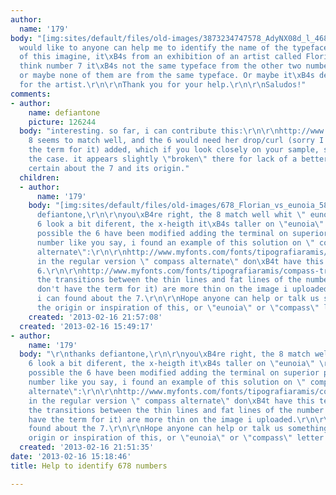 ```yaml
---
author:
  name: '179'
body: "[img:sites/default/files/old-images/3873234747578_AdyNX08d_l_4689.jpg]\r\n\r\nHello!\r\n\r\nI
  would like to anyone can help me to identify the name of the typeface of the numbers
  of this imagine, it\xB4s from an exhibition of an artist called Florian Pumhosl.\r\n\r\nI
  think number 7 it\xB4s not the same typeface from the other two numbers: 6 and 8,
  or maybe none of them are from the same typeface. Or maybe it\xB4s designed specially
  for the artist.\r\n\r\nThank you for your help.\r\n\r\nSaludos!"
comments:
- author:
    name: defiantone
    picture: 126244
  body: "interesting. so far, i can contribute this:\r\n\r\nhttp://www.myfonts.com/fonts/shinn/eunoia/\r\n\r\nthe
    8 seems to match well, and the 6 would need her drop/curl (sorry I don't have
    the term for it) added, which if you look closely on your sample, seems to be
    the case. it appears slightly \"broken\" there for lack of a better word. not
    certain about the 7 and its origin."
  children:
  - author:
      name: '179'
    body: "[img:sites/default/files/old-images/678_Florian_vs_eunoia_5850.jpg]\r\n\r\nthanks
      defiantone,\r\n\r\nyou\xB4re right, the 8 match well whit \" eunoia\".\r\nthe
      6 look a bit diferent, the x-heigth it\xB4s taller on \"eunoia\" \r\nand it\xB4s
      possible the 6 have been modified adding the terminal on superior part of the
      number like you say, i found an example of this solution on \" compass stencil
      alternate\":\r\n\r\nhttp://www.myfonts.com/fonts/tipografiaramis/compass-trf-stencil/\r\n\r\nthat
      in the regular version \" compass alternate\" don\xB4t have this terminal on
      6.\r\n\r\nhttp://www.myfonts.com/fonts/tipografiaramis/compass-trf/\r\n\r\nanyway,
      the transitions between the thin lines and fat lines of the number (sorry I
      don't have the term for it) are more thin on the image i uploaded.\r\n\r\nNothing
      i can found about the 7.\r\n\r\nHope anyone can help or talk us something about
      the origin or inspiration of this, or \"eunoia\" or \"compass\" letter style.\r\n\r\nSaludos!"
    created: '2013-02-16 21:57:08'
  created: '2013-02-16 15:49:17'
- author:
    name: '179'
  body: "\r\nthanks defiantone,\r\n\r\nyou\xB4re right, the 8 match well whit \" eunoia\".\r\nthe
    6 look a bit diferent, the x-heigth it\xB4s taller on \"eunoia\" \r\nand it\xB4s
    possible the 6 have been modified adding the terminal on superior part of the
    number like you say, i found an example of this solution on \" compass stencil
    alternate\":\r\n\r\nhttp://www.myfonts.com/fonts/tipografiaramis/compass-trf-stencil/\r\n\r\nthat
    in the regular version \" compass alternate\" don\xB4t have this terminal on 6.\r\n\r\nhttp://www.myfonts.com/fonts/tipografiaramis/compass-trf/\r\n\r\nanyway,
    the transitions between the thin lines and fat lines of the number (sorry I don't
    have the term for it) are more thin on the image i uploaded.\r\n\r\nNothing i
    found about the 7.\r\n\r\nHope anyone can help or talk us something about the
    origin or inspiration of this, or \"eunoia\" or \"compass\" letter style.\r\n\r\nSaludos!"
  created: '2013-02-16 21:51:35'
date: '2013-02-16 15:18:46'
title: Help to identify 678 numbers

---
```

